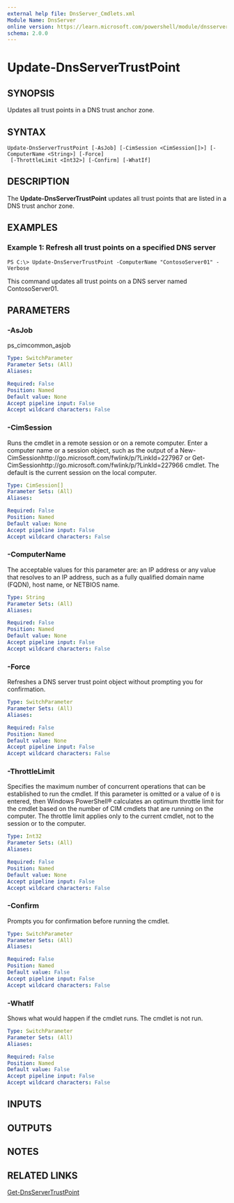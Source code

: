 ```yaml
---
external help file: DnsServer_Cmdlets.xml
Module Name: DnsServer
online version: https://learn.microsoft.com/powershell/module/dnsserver/update-dnsservertrustpoint?view=windowsserver2012-ps&wt.mc_id=ps-gethelp
schema: 2.0.0
---
```


# Update-DnsServerTrustPoint

## SYNOPSIS
Updates all trust points in a DNS trust anchor zone.

## SYNTAX

```
Update-DnsServerTrustPoint [-AsJob] [-CimSession <CimSession[]>] [-ComputerName <String>] [-Force]
 [-ThrottleLimit <Int32>] [-Confirm] [-WhatIf]
```

## DESCRIPTION
The **Update-DnsServerTrustPoint** updates all trust points that are listed in a DNS trust anchor zone.

## EXAMPLES

### Example 1: Refresh all trust points on a specified DNS server
```
PS C:\> Update-DnsServerTrustPoint -ComputerName "ContosoServer01" -Verbose
```

This command updates all trust points on a DNS server named ContosoServer01.

## PARAMETERS

### -AsJob
ps_cimcommon_asjob

```yaml
Type: SwitchParameter
Parameter Sets: (All)
Aliases: 

Required: False
Position: Named
Default value: None
Accept pipeline input: False
Accept wildcard characters: False
```

### -CimSession
Runs the cmdlet in a remote session or on a remote computer.
Enter a computer name or a session object, such as the output of a New-CimSessionhttp://go.microsoft.com/fwlink/p/?LinkId=227967 or Get-CimSessionhttp://go.microsoft.com/fwlink/p/?LinkId=227966 cmdlet.
The default is the current session on the local computer.

```yaml
Type: CimSession[]
Parameter Sets: (All)
Aliases: 

Required: False
Position: Named
Default value: None
Accept pipeline input: False
Accept wildcard characters: False
```

### -ComputerName
The acceptable values for this parameter are: an IP address or any value that resolves to an IP address, such as a fully qualified domain name (FQDN), host name, or NETBIOS name.

```yaml
Type: String
Parameter Sets: (All)
Aliases: 

Required: False
Position: Named
Default value: None
Accept pipeline input: False
Accept wildcard characters: False
```

### -Force
Refreshes a DNS server trust point object without prompting you for confirmation.

```yaml
Type: SwitchParameter
Parameter Sets: (All)
Aliases: 

Required: False
Position: Named
Default value: None
Accept pipeline input: False
Accept wildcard characters: False
```

### -ThrottleLimit
Specifies the maximum number of concurrent operations that can be established to run the cmdlet.
If this parameter is omitted or a value of `0` is entered, then Windows PowerShell® calculates an optimum throttle limit for the cmdlet based on the number of CIM cmdlets that are running on the computer.
The throttle limit applies only to the current cmdlet, not to the session or to the computer.

```yaml
Type: Int32
Parameter Sets: (All)
Aliases: 

Required: False
Position: Named
Default value: None
Accept pipeline input: False
Accept wildcard characters: False
```

### -Confirm
Prompts you for confirmation before running the cmdlet.

```yaml
Type: SwitchParameter
Parameter Sets: (All)
Aliases: 

Required: False
Position: Named
Default value: False
Accept pipeline input: False
Accept wildcard characters: False
```

### -WhatIf
Shows what would happen if the cmdlet runs.
The cmdlet is not run.

```yaml
Type: SwitchParameter
Parameter Sets: (All)
Aliases: 

Required: False
Position: Named
Default value: False
Accept pipeline input: False
Accept wildcard characters: False
```

## INPUTS

## OUTPUTS

## NOTES

## RELATED LINKS

[Get-DnsServerTrustPoint](./Get-DnsServerTrustPoint.md)

